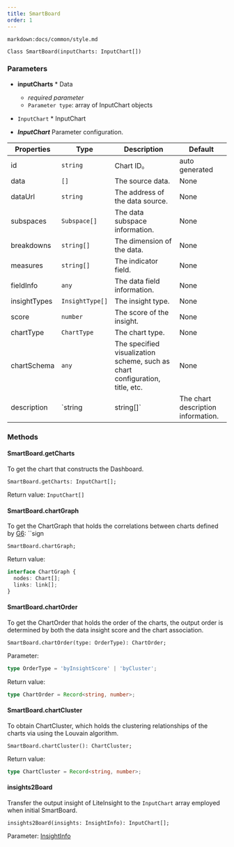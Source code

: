 ```yaml
---
title: SmartBoard
order: 1
---
```


`markdown:docs/common/style.md`

<div class='doc-md'>

```sign
Class SmartBoard(inputCharts: InputChart[])
```
### Parameters

* **inputCharts** * Data
  * _required parameter_ 
  * `Parameter type`: array of InputChart objects

* `InputChart` * InputChart

* ***InputChart*** Parameter configuration.

| Properties | Type | Description | Default |  
| ----| ---- | ---- | -----|
| id | `string` | Chart ID。 | auto generated |
| data | `[]` | The source data. | None |
| dataUrl | `string` | The address of the data source. | None |
| subspaces | `Subspace[]` | The data subspace information. | None |
| breakdowns | `string[]` | The dimension of the data. | None |
| measures | `string[]` | The indicator field. | None |
| fieldInfo | `any` | The data field information. | None |
| insightTypes | `InsightType[]` | The insight type. | None |
| score | `number` | The score of the insight. | None |
| chartType | `ChartType` | The chart type. | None |
| chartSchema | `any` | The specified visualization scheme, such as chart configuration, title, etc. | None |
| description | `string | string[]` | The chart description information. | None |

### Methods

#### SmartBoard.getCharts

To get the chart that constructs the Dashboard.
```sign
SmartBoard.getCharts: InputChart[];
```

Return value: `InputChart[]`

#### SmartBoard.chartGraph

To get the ChartGraph that holds the correlations between charts defined by [G6](https://g6.antv.vision/): 
``sign
```sign
SmartBoard.chartGraph;
```

Return value:
```ts
interface ChartGraph {
  nodes: Chart[];
  links: link[];
}
```

#### SmartBoard.chartOrder

To get the ChartOrder that holds the order of the charts, the output order is determined by both the data insight score and the chart association.
```sign
SmartBoard.chartOrder(type: OrderType): ChartOrder;
```

Parameter:
```ts
type OrderType = 'byInsightScore' | 'byCluster';
```

Return value:
```ts
type ChartOrder = Record<string, number>;
```

#### SmartBoard.chartCluster

To obtain ChartCluster, which holds the clustering relationships of the charts via using the Louvain algorithm.
```sign
SmartBoard.chartCluster(): ChartCluster;
```

Return value:
```ts
type ChartCluster = Record<string, number>;
```

#### insights2Board

Transfer the output insight of LiteInsight to the `InputChart` array employed when initial SmartBoard.
```sign
insights2Board(insights: InsightInfo): InputChart[];
```

Parameter: [InsightInfo](../lite-insight/auto-insights#getDataInsights)



</div>
